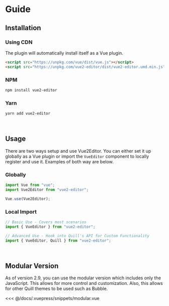 # Guide

## Installation

### Using CDN

The plugin will automatically install itself as a Vue plugin.

<!-- https://unpkg.com/vue2-editor/dist/vue2-editor  -->

<!-- [unpkg.com](https://unpkg.com) provides NPM-based CDN links. The above link will always point to the latest release on NPM. You can also use a specific version/tag via URLs like https://unpkg.com/vue2-editor@{{ $version }}/dist/vue2-editor.js

Include vue2-editor after Vue and it will install itself automatically: -->

```html
<script src="https://unpkg.com/vue/dist/vue.js"></script>
<script src="https://unpkg.com/vue2-editor/dist/vue2-editor.umd.min.js"></script>
```

### NPM

```sh
npm install vue2-editor
```

### Yarn

```sh
yarn add vue2-editor
```

<br>

## Usage

There are two ways setup and use Vue2Editor. You can either set it up globally as a Vue plugin or import the `VueEditor` component to locally register and use it. Examples of both way are below.

### Globally

```js
import Vue from "vue";
import Vue2Editor from "vue2-editor";

Vue.use(Vue2Editor);
```

### Local Import

<!-- <<< @/docs/.vuepress/code-examples/source/basic.vue -->

```js
// Basic Use - Covers most scenarios
import { VueEditor } from "vue2-editor";

// Advanced Use - Hook into Quill's API for Custom Functionality
import { VueEditor, Quill } from "vue2-editor";
```

<br>

## Modular Version <Badge text="2.9.0+"/>

As of version 2.9, you can use the modular version which includes only the JavaScript.
This allows for more control and customization. Also, this allows for other Quill themes to be used such as Bubble.

<<< @/docs/.vuepress/snippets/modular.vue

<!-- ## Nuxt

<iframe src="https://codesandbox.io/embed/nuxt-vue2editor-example-pcny9?fontsize=14" title="Nuxt & Vue2Editor Example" allow="geolocation; microphone; camera; midi; vr; accelerometer; gyroscope; payment; ambient-light-sensor; encrypted-media" style="width:100%; height:500px; border:0; border-radius: 4px; overflow:hidden;" sandbox="allow-modals allow-forms allow-popups allow-scripts allow-same-origin"></iframe> -->
